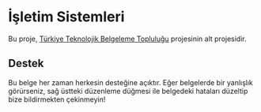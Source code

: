 # İşletim Sistemleri
Bu proje, [Türkiye Teknolojik Belgeleme Topluluğu](https://turkiye-tbt.github.io) projesinin
alt projesidir.

## Destek
Bu belge her zaman herkesin desteğine açıktır. Eğer belgelerde bir yanlışlık
görürseniz, sağ üstteki düzenleme düğmesi ile belgedeki hataları düzeltip
bize bildirmekten çekinmeyin!